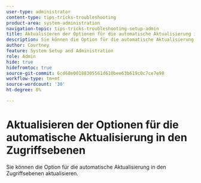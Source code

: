```yaml
---
user-type: administrator
content-type: tips-tricks-troubleshooting
product-area: system-administration
navigation-topic: tips-tricks-troubleshooting-setup-admin
title: Aktualisieren der Optionen für die automatische Aktualisierung in den Zugriffsebenen
description: Sie können die Option für die automatische Aktualisierung in den Zugriffsebenen aktualisieren.
author: Courtney
feature: System Setup and Administration
role: Admin
hide: true
hidefromtoc: true
source-git-commit: 6cd68e00188305561d610bee63b619c0c7ce7e98
workflow-type: tm+mt
source-wordcount: '30'
ht-degree: 0%

---
```



# Aktualisieren der Optionen für die automatische Aktualisierung in den Zugriffsebenen

Sie können die Option für die automatische Aktualisierung in den Zugriffsebenen aktualisieren.